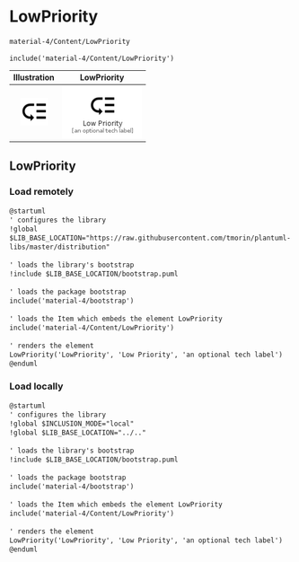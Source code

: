 # LowPriority


```text
material-4/Content/LowPriority
```

```text
include('material-4/Content/LowPriority')
```



| Illustration | LowPriority |
| :---: | :---: |
| ![illustration for Illustration](../../material-4/Content/LowPriority.png) | ![illustration for LowPriority](../../material-4/Content/LowPriority.Local.png) |




## LowPriority

### Load remotely
```plantuml
@startuml
' configures the library
!global $LIB_BASE_LOCATION="https://raw.githubusercontent.com/tmorin/plantuml-libs/master/distribution"

' loads the library's bootstrap
!include $LIB_BASE_LOCATION/bootstrap.puml

' loads the package bootstrap
include('material-4/bootstrap')

' loads the Item which embeds the element LowPriority
include('material-4/Content/LowPriority')

' renders the element
LowPriority('LowPriority', 'Low Priority', 'an optional tech label')
@enduml
```

### Load locally
```plantuml
@startuml
' configures the library
!global $INCLUSION_MODE="local"
!global $LIB_BASE_LOCATION="../.."

' loads the library's bootstrap
!include $LIB_BASE_LOCATION/bootstrap.puml

' loads the package bootstrap
include('material-4/bootstrap')

' loads the Item which embeds the element LowPriority
include('material-4/Content/LowPriority')

' renders the element
LowPriority('LowPriority', 'Low Priority', 'an optional tech label')
@enduml
```

